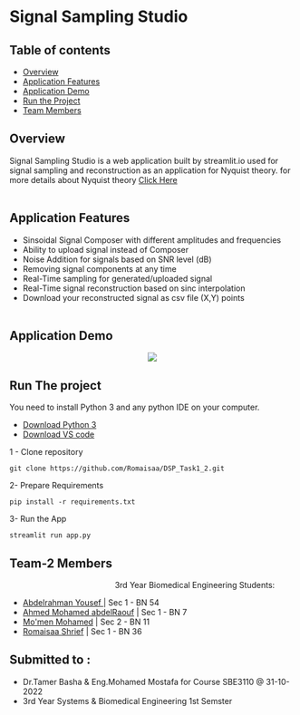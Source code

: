 # Signal Sampling Studio

## Table of contents

- [Overview](#overview)
- [Application Features](#application-features)
- [Application Demo](#application-demo)
- [Run the Project](#run-the-project)
- [Team Members](#team-2-members)

## Overview

Signal Sampling Studio is a web application built by streamlit.io used for signal sampling and reconstruction as an application for Nyquist theory. for more details about Nyquist theory [Click Here](Samples/README.md)
<br>
<br>

## Application Features

- Sinsoidal Signal Composer with different amplitudes and frequencies
- Ability to upload signal instead of Composer
- Noise Addition for signals based on SNR level (dB)
- Removing signal components at any time
- Real-Time sampling for generated/uploaded signal
- Real-Time signal reconstruction based on sinc interpolation
- Download your reconstructed signal as csv file (X,Y) points
  <br>
  <br>

## Application Demo

<p align="center">
 <img src="Assests\Application_Demo.gif"/>
</p>

## Run The project

You need to install Python 3 and any python IDE on your computer.

- [Download Python 3](https://www.python.org/downloads/)
- [Download VS code](hhttps://code.visualstudio.com/download)

1 - Clone repository

```shell
git clone https://github.com/Romaisaa/DSP_Task1_2.git
```

2- Prepare Requirements

```shell
pip install -r requirements.txt
```

3- Run the App

```shell
streamlit run app.py
```

## Team-2 Members

&emsp; &emsp;&emsp;&emsp;&emsp;&emsp;&emsp;&emsp;&emsp;&emsp;&emsp;&emsp;&emsp;3rd Year Biomedical Engineering Students:

- [Abdelrahman Yousef ](https://github.com/Abdelrahman-Yousef) | Sec 1 - BN 54
- [Ahmed Mohamed abdelRaouf](https://github.com/AhmedRaouf481) | Sec 1 - BN 7
- [Mo'men Mohamed](https://github.com/momen882001) | Sec 2 - BN 11
- [Romaisaa Shrief](https://github.com/Romaisaa) | Sec 1 - BN 36

## Submitted to :

- Dr.Tamer Basha & Eng.Mohamed Mostafa for Course SBE3110 @ 31-10-2022
- 3rd Year Systems & Biomedical Engineering 1st Semster
